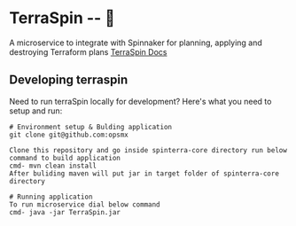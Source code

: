 # TerraSpin -- :whale:

A microservice to integrate with Spinnaker for planning, applying and destroying Terraform plans
[TerraSpin Docs](https://docs.opsmx.com/codelabs/terraform-spinnaker) 

## Developing terraspin
Need to run terraSpin locally for development? Here's what you need to setup and run:

```
# Environment setup & Bulding application
git clone git@github.com:opsmx

Clone this repository and go inside spinterra-core directory run below command to build application 
cmd- mvn clean install  
After buliding maven will put jar in target folder of spinterra-core directory

# Running application
To run microservice dial below command 
cmd- java -jar TerraSpin.jar 
```
